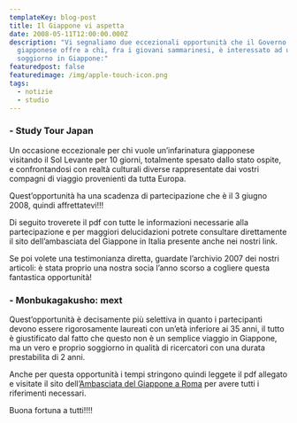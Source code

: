 ```yaml
---
templateKey: blog-post
title: Il Giappone vi aspetta
date: 2008-05-11T12:00:00.000Z
description: "Vi segnaliamo due eccezionali opportunità che il Governo
  giapponese offre a chi, fra i giovani sammarinesi, è interessato ad un
  soggiorno in Giappone:"
featuredpost: false
featuredimage: /img/apple-touch-icon.png
tags:
  - notizie
  - studio
---
```


 ###  - Study Tour Japan 

 Un occasione eccezionale per chi vuole un’infarinatura giapponese visitando il Sol Levante per 10 giorni, totalmente spesato dallo stato ospite, e confrontandosi con realtà culturali diverse rappresentate dai vostri compagni di viaggio provenienti da tutta Europa. 

 Quest’opportunità ha una scadenza di partecipazione che è il 3 giugno 2008, quindi affrettatevi!!! 

 Di seguito troverete il pdf con tutte le informazioni necessarie alla partecipazione e per maggiori delucidazioni potrete consultare direttamente il sito dell’ambasciata del Giappone in Italia presente anche nei nostri link. 

 Se poi volete una testimonianza diretta, guardate l’archivio 2007 dei nostri articoli: è stata proprio una nostra socia l’anno scorso a cogliere questa fantastica opportunità! 

 ###  - Monbukagakusho: mext 

 Quest’opportunità è decisamente più selettiva in quanto i partecipanti devono essere rigorosamente laureati con un’età inferiore ai 35 anni, il tutto è giustificato dal fatto che questo non è un semplice viaggio in Giappone, ma un vero e proprio soggiorno in qualità di ricercatori con una durata prestabilita di 2 anni. 

 Anche per questa opportunità i tempi stringono quindi leggete il pdf allegato e visitate il sito dell’[Ambasciata del Giappone a Roma](http://www.it.emb-japan.go.jp/italiano/Cultura%20e%20opportunita/cultura&educazione_index.htm) per avere tutti i riferimenti necessari. 


Buona fortuna a tutti!!!!